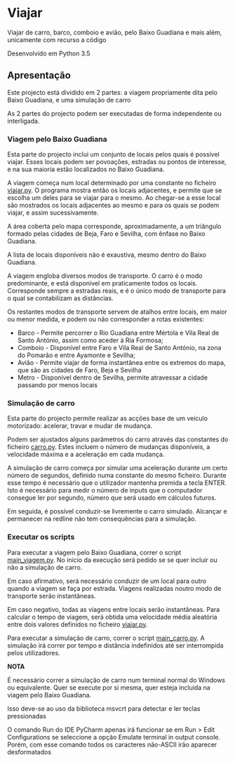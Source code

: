 # Viajar

Viajar de carro, barco, comboio e avião, pelo Baixo Guadiana e mais além, unicamente com recurso a código

Desenvolvido em Python 3.5

## Apresentação

Este projecto está dividido em 2 partes: a viagem propriamente dita pelo Baixo Guadiana, e uma simulação de carro

As 2 partes do projecto podem ser executadas de forma independente ou interligada.

### Viagem pelo Baixo Guadiana

Esta parte do projecto inclui um conjunto de locais pelos quais é possível viajar.
Esses locais podem ser povoações, estradas ou pontos de interesse, e na sua maioria estão localizados no Baixo Guadiana.

A viagem começa num local determinado por uma constante no ficheiro [viajar.py](https://github.com/migueldgoncalves/Viajar/blob/master/src/viajar/viajar.py).
O programa mostra então os locais adjacentes, e permite que se escolha um deles para se viajar para o mesmo.
Ao chegar-se a esse local são mostrados os locais adjacentes ao mesmo e para os quais se podem viajar, e assim sucessivamente.

A área coberta pelo mapa corresponde, aproximadamente, a um triângulo formado pelas cidades de Beja, Faro e Sevilha, com ênfase no Baixo Guadiana.

A lista de locais disponíveis não é exaustiva, mesmo dentro do Baixo Guadiana.

A viagem engloba diversos modos de transporte.
O carro é o modo predominante, e está disponível em praticamente todos os locais.
Corresponde sempre a estradas reais, e é o único modo de transporte para o qual se contabilizam as distâncias.

Os restantes modos de transporte servem de atalhos entre locais, em maior ou menor medida, e podem ou não corresponder a rotas existentes:

- Barco - Permite percorrer o Rio Guadiana entre Mértola e Vila Real de Santo António, assim como aceder à Ria Formosa;
- Comboio - Disponível entre Faro e Vila Real de Santo António, na zona do Pomarão e entre Ayamonte e Sevilha;
- Avião - Permite viajar de forma instantânea entre os extremos do mapa, que são as cidades de Faro, Beja e Sevilha
- Metro - Disponível dentro de Sevilha, permite atravessar a cidade passando por menos locais

### Simulação de carro

Esta parte do projecto permite realizar as acções base de um veículo motorizado: acelerar, travar e mudar de mudança.

Podem ser ajustados alguns parâmetros do carro através das constantes do ficheiro [carro.py](https://github.com/migueldgoncalves/Viajar/blob/master/src/carro/carro.py).
Estes incluem o número de mudanças disponíveis, a velocidade máxima e a aceleração em cada mudança.

A simulação de carro começa por simular uma aceleração durante um certo número de segundos, definido numa constante do mesmo ficheiro.
Durante esse tempo é necessário que o utilizador mantenha premida a tecla ENTER.
Isto é necessário para medir o número de inputs que o computador consegue ler por segundo, número que será usado em cálculos futuros.

Em seguida, é possível conduzir-se livremente o carro simulado.
Alcançar e permanecer na redline não tem consequências para a simulação.

### Executar os scripts

Para executar a viagem pelo Baixo Guadiana, correr o script [main_viagem.py](https://github.com/migueldgoncalves/Viajar/blob/master/src/main_viagem.py).
No início da execução será pedido se se quer incluir ou não a simulação de carro.

Em caso afirmativo, será necessário conduzir de um local para outro quando a viagem se faça por estrada.
Viagens realizadas noutro modo de transporte serão instantâneas.

Em caso negativo, todas as viagens entre locais serão instantâneas.
Para calcular o tempo de viagem, será obtida uma velocidade média aleatória entre dois valores definidos no ficheiro [viajar.py](https://github.com/migueldgoncalves/Viajar/blob/master/src/viajar/viajar.py).

Para executar a simulação de carro, correr o script [main_carro.py](https://github.com/migueldgoncalves/Viajar/blob/master/src/main_carro.py).
A simulação irá correr por tempo e distância indefinidos até ser interrompida pelos utilizadores.

**NOTA**

É necessário correr a simulação de carro num terminal normal do Windows ou equivalente.
Quer se execute por si mesma, quer esteja incluída na viagem pelo Baixo Guadiana.

Isso deve-se ao uso da biblioteca msvcrt para detectar e ler teclas pressionadas

O comando Run do IDE PyCharm apenas irá funcionar se em Run > Edit Configurations se seleccione a opção Emulate terminal in output console.
Porém, com esse comando todos os caracteres não-ASCII irão aparecer desformatados